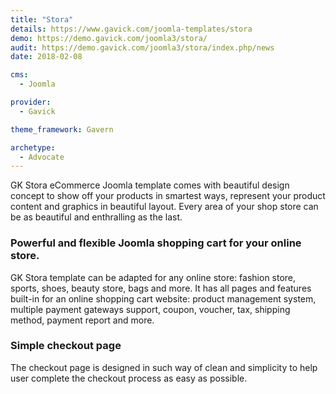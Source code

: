 ```yaml
---
title: "Stora"
details: https://www.gavick.com/joomla-templates/stora
demo: https://demo.gavick.com/joomla3/stora/
audit: https://demo.gavick.com/joomla3/stora/index.php/news
date: 2018-02-08

cms: 
  - Joomla

provider:
  - Gavick

theme_framework: Gavern

archetype:
  - Advocate
---
```


GK Stora eCommerce Joomla template comes with beautiful design concept to show off your products in smartest ways, represent your product content and graphics in beautiful layout. Every area of your shop store can be as beautiful and enthralling as the last.

### Powerful and flexible Joomla shopping cart for your online store.

GK Stora template can be adapted for any online store: fashion store, sports, shoes, beauty store, bags and more. It has all pages and features built-in for an online shopping cart website: product management system, multiple payment gateways support, coupon, voucher, tax, shipping method, payment report and more.

### Simple checkout page

The checkout page is designed in such way of clean and simplicity to help user complete the checkout process as easy as possible.
